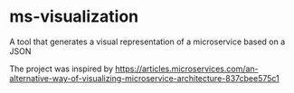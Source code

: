 # ms-visualization
A tool that generates a visual representation of a microservice based on a JSON

The project was inspired by https://articles.microservices.com/an-alternative-way-of-visualizing-microservice-architecture-837cbee575c1
